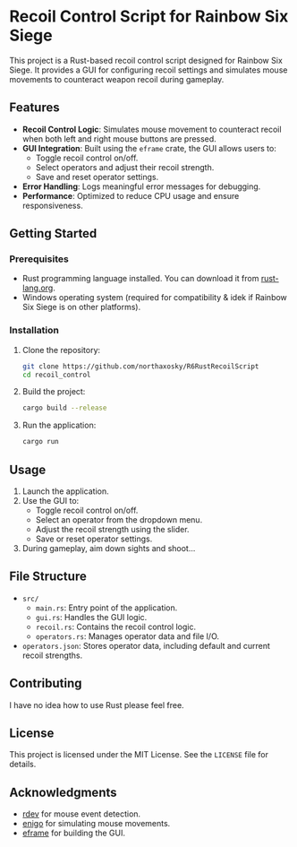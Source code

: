 # Recoil Control Script for Rainbow Six Siege

This project is a Rust-based recoil control script designed for Rainbow Six Siege. It provides a GUI for configuring recoil settings and simulates mouse movements to counteract weapon recoil during gameplay.

## Features

- **Recoil Control Logic**: Simulates mouse movement to counteract recoil when both left and right mouse buttons are pressed.
- **GUI Integration**: Built using the `eframe` crate, the GUI allows users to:
  - Toggle recoil control on/off.
  - Select operators and adjust their recoil strength.
  - Save and reset operator settings.
- **Error Handling**: Logs meaningful error messages for debugging.
- **Performance**: Optimized to reduce CPU usage and ensure responsiveness.

## Getting Started

### Prerequisites

- Rust programming language installed. You can download it from [rust-lang.org](https://www.rust-lang.org/).
- Windows operating system (required for compatibility & idek if Rainbow Six Siege is on other platforms).

### Installation

1. Clone the repository:
   ```bash
   git clone https://github.com/northaxosky/R6RustRecoilScript
   cd recoil_control
   ```

2. Build the project:
   ```bash
   cargo build --release
   ```

3. Run the application:
   ```bash
   cargo run
   ```

## Usage

1. Launch the application.
2. Use the GUI to:
   - Toggle recoil control on/off.
   - Select an operator from the dropdown menu.
   - Adjust the recoil strength using the slider.
   - Save or reset operator settings.
3. During gameplay, aim down sights and shoot...

## File Structure

- `src/`
  - `main.rs`: Entry point of the application.
  - `gui.rs`: Handles the GUI logic.
  - `recoil.rs`: Contains the recoil control logic.
  - `operators.rs`: Manages operator data and file I/O.
- `operators.json`: Stores operator data, including default and current recoil strengths.

## Contributing

I have no idea how to use Rust please feel free.

## License

This project is licensed under the MIT License. See the `LICENSE` file for details.

## Acknowledgments

- [rdev](https://crates.io/crates/rdev) for mouse event detection.
- [enigo](https://crates.io/crates/enigo) for simulating mouse movements.
- [eframe](https://crates.io/crates/eframe) for building the GUI.